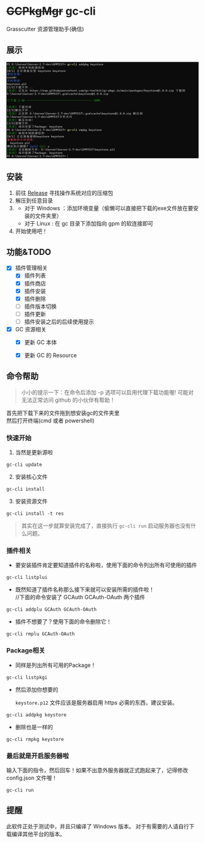 # ~~GCPkgMgr~~ gc-cli
Grasscutter 资源管理助手(确信)



## 展示

![命令帮助](Preview/pkg.jpg)

## 安装

1. 前往 [Release](https://github.com/SwetyCore/GCPkgMgr/releases) 寻找操作系统对应的压缩包
2. 解压到任意目录
3. + 对于 Windows ：添加环境变量（偷懒可以直接把下载的exe文件放在要安装的文件夹里）
   + 对于 Linux : 在 gc 目录下添加指向 gpm 的软连接即可
4. 开始使用吧！
   
## 功能&TODO

- [x] 插件管理相关
  - [x] 插件列表
  - [x] 插件商店
  - [x] 插件安装
  - [x] 插件删除
  - [ ] 插件版本切换
  - [ ] 插件更新
  - [ ] 插件安装之后的后续使用提示
- [x] GC 资源相关
    - [x] 更新 GC 本体
    - [x] 更新 GC 的 Resource


## 命令帮助
> 小小的提示一下：在命令后添加 -p 选项可以启用代理下载功能喔! 可能对无法正常访问 github 的小伙伴有帮助！

首先把下载下来的文件拖到想安装gc的文件夹里  
然后打开终端(cmd 或者 powershell)
### 快速开始
1. 当然是更新源啦  
```
gc-cli update
```
2. 安装核心文件
```
gc-cli install
```
3. 安装资源文件
```
gc-cli install -t res
```
> 其实在这一步就算安装完成了，直接执行 `gc-cli run` 启动服务器也没有什么问题。

### 插件相关
+ 要安装插件肯定要知道插件的名称啦，使用下面的命令列出所有可使用的插件
```
gc-cli listplui
```
+ 既然知道了插件名称那么接下来就可以安装所需的插件啦！  
//下面的命令安装了 GCAuth GCAuth-OAuth 两个插件
```
gc-cli addplu GCAuth GCAuth-OAuth
```
+ 插件不想要了？使用下面的命令删除它！
```
gc-cli rmplu GCAuth-OAuth
```
### Package相关
+ 同样是列出所有可用的Package！
```
gc-cli listpkgi
```
+ 然后添加你想要的  

  `keystore.p12` 文件应该是服务器启用 https 必需的东西，建议安装。
```
gc-cli addpkg keystore
```
+ 删除也是一样的
```
gc-cli rmpkg keystore
```

### 最后就是开启服务器啦
输入下面的指令，然后回车！如果不出意外服务器就正式跑起来了，记得修改 config.json 文件喔！
```
gc-cli run
```

## 提醒
此软件正处于测试中，并且只编译了 Windows 版本。
对于有需要的人请自行下载编译其他平台的版本。

